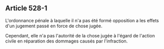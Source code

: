 Article 528-1
----
L'ordonnance pénale à laquelle il n'a pas été formé opposition a les effets d'un
jugement passé en force de chose jugée.

Cependant, elle n'a pas l'autorité de la chose jugée à l'égard de l'action
civile en réparation des dommages causés par l'infraction.
